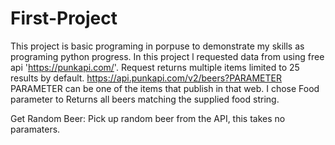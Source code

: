 # First-Project
This project is basic programing in porpuse to demonstrate my skills as programing python progress. 
In this project l requested data from using free api 'https://punkapi.com/'. 
Request returns multiple items limited to 25 results by default.
https://api.punkapi.com/v2/beers?PARAMETER
PARAMETER can be one of the items that publish in that web. 
I chose Food parameter to Returns all beers matching the supplied food string.

Get Random Beer:
Pick up random beer from the API, this takes no paramaters.



